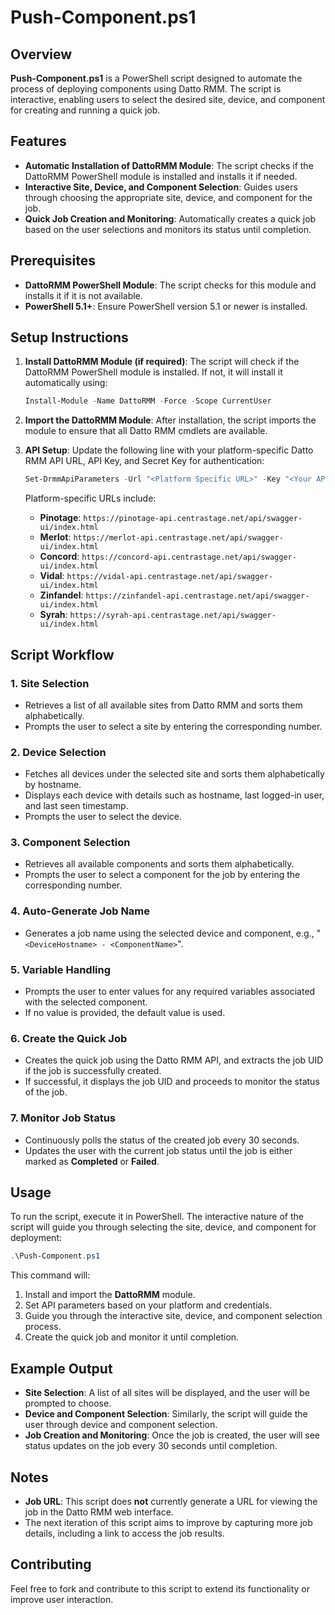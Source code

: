 # Push-Component.ps1

## Overview
**Push-Component.ps1** is a PowerShell script designed to automate the process of deploying components using Datto RMM. The script is interactive, enabling users to select the desired site, device, and component for creating and running a quick job. 

## Features
- **Automatic Installation of DattoRMM Module**: The script checks if the DattoRMM PowerShell module is installed and installs it if needed.
- **Interactive Site, Device, and Component Selection**: Guides users through choosing the appropriate site, device, and component for the job.
- **Quick Job Creation and Monitoring**: Automatically creates a quick job based on the user selections and monitors its status until completion.

## Prerequisites
- **DattoRMM PowerShell Module**: The script checks for this module and installs it if it is not available.
- **PowerShell 5.1+**: Ensure PowerShell version 5.1 or newer is installed.

## Setup Instructions

1. **Install DattoRMM Module (if required)**:
    The script will check if the DattoRMM PowerShell module is installed. If not, it will install it automatically using:
    ```powershell
    Install-Module -Name DattoRMM -Force -Scope CurrentUser
    ```

2. **Import the DattoRMM Module**:
    After installation, the script imports the module to ensure that all Datto RMM cmdlets are available.

3. **API Setup**:
    Update the following line with your platform-specific Datto RMM API URL, API Key, and Secret Key for authentication:
    ```powershell
    Set-DrmmApiParameters -Url "<Platform Specific URL>" -Key "<Your API Key>" -SecretKey "<Your Secret Key>"
    ```
    Platform-specific URLs include:
    - **Pinotage**: `https://pinotage-api.centrastage.net/api/swagger-ui/index.html`
    - **Merlot**: `https://merlot-api.centrastage.net/api/swagger-ui/index.html`
    - **Concord**: `https://concord-api.centrastage.net/api/swagger-ui/index.html`
    - **Vidal**: `https://vidal-api.centrastage.net/api/swagger-ui/index.html`
    - **Zinfandel**: `https://zinfandel-api.centrastage.net/api/swagger-ui/index.html`
    - **Syrah**: `https://syrah-api.centrastage.net/api/swagger-ui/index.html`

## Script Workflow

### 1. **Site Selection**
- Retrieves a list of all available sites from Datto RMM and sorts them alphabetically.
- Prompts the user to select a site by entering the corresponding number.

### 2. **Device Selection**
- Fetches all devices under the selected site and sorts them alphabetically by hostname.
- Displays each device with details such as hostname, last logged-in user, and last seen timestamp.
- Prompts the user to select the device.

### 3. **Component Selection**
- Retrieves all available components and sorts them alphabetically.
- Prompts the user to select a component for the job by entering the corresponding number.

### 4. **Auto-Generate Job Name**
- Generates a job name using the selected device and component, e.g., "`<DeviceHostname> - <ComponentName>`".

### 5. **Variable Handling**
- Prompts the user to enter values for any required variables associated with the selected component.
- If no value is provided, the default value is used.

### 6. **Create the Quick Job**
- Creates the quick job using the Datto RMM API, and extracts the job UID if the job is successfully created.
- If successful, it displays the job UID and proceeds to monitor the status of the job.

### 7. **Monitor Job Status**
- Continuously polls the status of the created job every 30 seconds.
- Updates the user with the current job status until the job is either marked as **Completed** or **Failed**.

## Usage
To run the script, execute it in PowerShell. The interactive nature of the script will guide you through selecting the site, device, and component for deployment:

```powershell
.\Push-Component.ps1
```

This command will:
1. Install and import the **DattoRMM** module.
2. Set API parameters based on your platform and credentials.
3. Guide you through the interactive site, device, and component selection process.
4. Create the quick job and monitor it until completion.

## Example Output
- **Site Selection**: A list of all sites will be displayed, and the user will be prompted to choose.
- **Device and Component Selection**: Similarly, the script will guide the user through device and component selection.
- **Job Creation and Monitoring**: Once the job is created, the user will see status updates on the job every 30 seconds until completion.

## Notes
- **Job URL**: This script does **not** currently generate a URL for viewing the job in the Datto RMM web interface.
- The next iteration of this script aims to improve by capturing more job details, including a link to access the job results.

## Contributing
Feel free to fork and contribute to this script to extend its functionality or improve user interaction.
